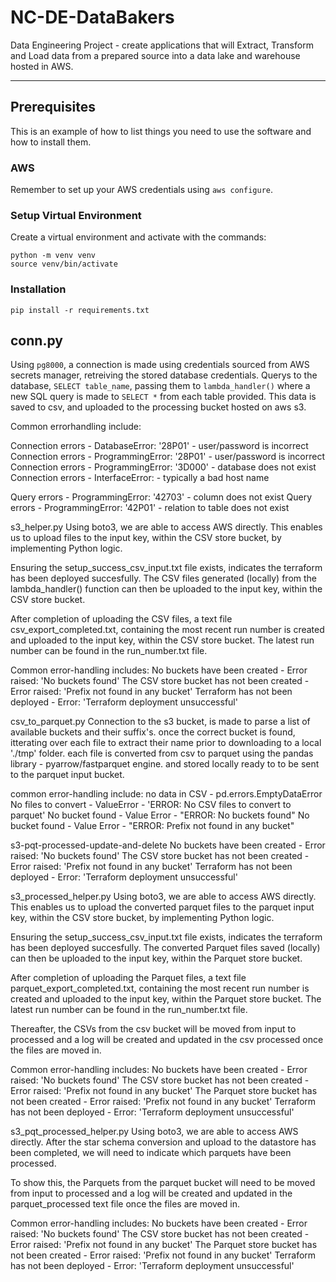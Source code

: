 # NC-DE-DataBakers

Data Engineering Project - create applications that will Extract, Transform and Load data from a prepared source into a data lake and warehouse hosted in AWS.

---

## Prerequisites

This is an example of how to list things you need to use the software and how to install them.

### AWS

Remember to set up your AWS credentials using `aws configure`.

### Setup Virtual Environment

Create a virtual environment and activate with the commands:

```console
python -m venv venv
source venv/bin/activate
```

### Installation

```console
pip install -r requirements.txt
```

## conn.py

Using `pg8000`, a connection is made using credentials sourced from AWS secrets manager, retreiving the stored database credentials.
Querys to the database, `SELECT table_name`, passing them to `lambda_handler()` where a new SQL query is made to `SELECT *` from each table provided. This data is saved to csv, and uploaded to the processing bucket hosted on aws s3.

Common errorhandling include:

Connection errors - DatabaseError: '28P01' - user/password is incorrect
Connection errors - ProgrammingError: '28P01' - user/password is incorrect
Connection errors - ProgrammingError: '3D000' - database does not exist
Connection errors - InterfaceError: - typically a bad host name

Query errors - ProgrammingError: '42703' - column does not exist
Query errors - ProgrammingError: '42P01' - relation to table does not exist

s3_helper.py
  Using boto3, we are able to access AWS directly. This enables us to upload files to the input key, within the CSV store bucket, by implementing Python logic.

  Ensuring the setup_success_csv_input.txt file exists, indicates the terraform has been deployed succesfully. The CSV files generated (locally) from the lambda_handler() function can then be uploaded to the input key, within the CSV store bucket.

  After completion of uploading the CSV files, a text file csv_export_completed.txt, containing the most recent run number is created and uploaded to the input key, within the CSV store bucket. The latest run number can be found in the run_number.txt file.

  Common error-handling includes:
    No buckets have been created - Error raised: 'No buckets found'
    The CSV store bucket has not been created - Error raised: 'Prefix not found in any bucket'
    Terraform has not been deployed - Error: 'Terraform deployment unsuccessful'

csv_to_parquet.py
  Connection to the s3 bucket, is made to parse a list of available buckets and their suffix's. once the correct bucket is found, itterating over each file to extract their name prior to downloading to a local './tmp' folder.
  each file is converted from csv to parquet using the pandas library - pyarrow/fastparquet engine. and stored locally ready to to be sent to the parquet input bucket.

  common error-handling include:
    no data in CSV - pd.errors.EmptyDataError 
    No files to convert - ValueError - 'ERROR: No CSV files to convert to parquet'
    No bucket found - Value Error - "ERROR: No buckets found"
    No bucket found - Value Error - "ERROR: Prefix not found in any bucket"

s3-pqt-processed-update-and-delete
  No buckets have been created - Error raised: 'No buckets found'
  The CSV store bucket has not been created - Error raised: 'Prefix not found in any bucket'
  Terraform has not been deployed - Error: 'Terraform deployment unsuccessful'

s3_processed_helper.py
  Using boto3, we are able to access AWS directly. This enables us to upload the converted parquet files to the parquet input key, within the CSV store bucket, by implementing Python logic.

  Ensuring the setup_success_csv_input.txt file exists, indicates the terraform has been deployed succesfully. The converted Parquet files saved (locally) can then be uploaded to the input key, within the Parquet store bucket.

  After completion of uploading the Parquet files, a text file parquet_export_completed.txt, containing the most recent run number is created and uploaded to the input key, within the Parquet store bucket. The latest run number can be found in the run_number.txt file.

  Thereafter, the CSVs from the csv bucket will be moved from input to processed and a log will be created and updated in the csv processed once the files are moved in.

  Common error-handling includes:
  No buckets have been created - Error raised: 'No buckets found'
  The CSV store bucket has not been created - Error raised: 'Prefix not found in any bucket'
  The Parquet store bucket has not been created - Error raised: 'Prefix not found in any bucket'
  Terraform has not been deployed - Error: 'Terraform deployment unsuccessful'

s3_pqt_processed_helper.py
  Using boto3, we are able to access AWS directly. After the star schema conversion and upload to the datastore has been completed, we will need to indicate which parquets have been processed. 

  To show this, the Parquets from the parquet bucket will need to be moved from input to processed and a log will be created and updated in the parquet_processed text file once the files are moved in.

  Common error-handling includes:
  No buckets have been created - Error raised: 'No buckets found'
  The CSV store bucket has not been created - Error raised: 'Prefix not found in any bucket'
  The Parquet store bucket has not been created - Error raised: 'Prefix not found in any bucket'
  Terraform has not been deployed - Error: 'Terraform deployment unsuccessful'

